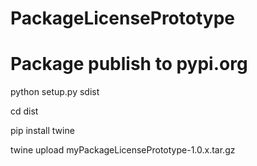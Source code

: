 # PackageLicensePrototype



# Package publish to pypi.org

python setup.py sdist

cd dist

pip install twine

twine upload myPackageLicensePrototype-1.0.x.tar.gz
